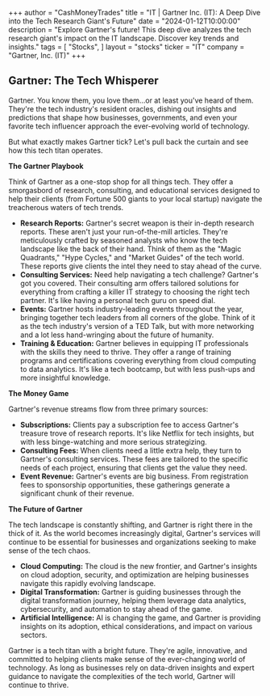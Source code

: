 +++
author = "CashMoneyTrades"
title = "IT |  Gartner Inc. (IT):  A Deep Dive into the Tech Research Giant's Future"
date = "2024-01-12T10:00:00"
description = "Explore Gartner's future!  This deep dive analyzes the tech research giant's impact on the IT landscape. Discover key trends and insights."
tags = [
"Stocks",
]
layout = "stocks"
ticker = "IT"
company = "Gartner, Inc. (IT)"
+++
        


## Gartner: The Tech Whisperer 

Gartner.  You know them, you love them...or at least you've heard of them. They're the tech industry's resident oracles, dishing out insights and predictions that shape how businesses, governments, and even your favorite tech influencer approach the ever-evolving world of technology. 

But what exactly makes Gartner tick? Let's pull back the curtain and see how this tech titan operates.

**The Gartner Playbook**

Think of Gartner as a one-stop shop for all things tech. They offer a smorgasbord of research, consulting, and educational services designed to help their clients (from Fortune 500 giants to your local startup) navigate the treacherous waters of tech trends.

* **Research Reports:** Gartner's secret weapon is their in-depth research reports. These aren't just your run-of-the-mill articles. They're meticulously crafted by seasoned analysts who know the tech landscape like the back of their hand.  Think of them as the "Magic Quadrants," "Hype Cycles," and "Market Guides" of the tech world. These reports give clients the intel they need to stay ahead of the curve.
* **Consulting Services:**  Need help navigating a tech challenge? Gartner's got you covered. Their consulting arm offers tailored solutions for everything from crafting a killer IT strategy to choosing the right tech partner. It's like having a personal tech guru on speed dial.
* **Events:**  Gartner hosts industry-leading events throughout the year,  bringing together tech leaders from all corners of the globe.  Think of it as the tech industry's version of a TED Talk, but with more networking and a lot less hand-wringing about the future of humanity.  
* **Training & Education:**  Gartner believes in equipping IT professionals with the skills they need to thrive.  They offer a range of training programs and certifications covering everything from cloud computing to data analytics. It's like a tech bootcamp, but with less push-ups and more insightful knowledge.

**The Money Game**

Gartner's revenue streams flow from three primary sources:

* **Subscriptions:** Clients pay a subscription fee to access Gartner's treasure trove of research reports. It's like Netflix for tech insights, but with less binge-watching and more serious strategizing.
* **Consulting Fees:**  When clients need a little extra help, they turn to Gartner's consulting services. These fees are tailored to the specific needs of each project, ensuring that clients get the value they need.  
* **Event Revenue:**  Gartner's events are big business. From registration fees to sponsorship opportunities, these gatherings generate a significant chunk of their revenue.  

**The Future of Gartner**

The tech landscape is constantly shifting, and Gartner is right there in the thick of it.  As the world becomes increasingly digital, Gartner's services will continue to be essential for businesses and organizations seeking to make sense of the tech chaos.

* **Cloud Computing:**  The cloud is the new frontier, and Gartner's insights on cloud adoption, security, and optimization are helping businesses navigate this rapidly evolving landscape.
* **Digital Transformation:** Gartner is guiding businesses through the digital transformation journey, helping them leverage data analytics, cybersecurity, and automation to stay ahead of the game.
* **Artificial Intelligence:**  AI is changing the game, and Gartner is providing insights on its adoption, ethical considerations, and impact on various sectors.

Gartner is a tech titan with a bright future. They're agile, innovative, and committed to helping clients make sense of the ever-changing world of technology.  As long as businesses rely on data-driven insights and expert guidance to navigate the complexities of the tech world, Gartner will continue to thrive. 

        